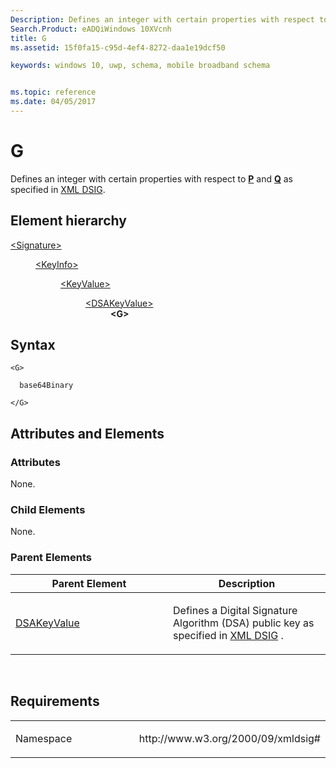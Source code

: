 ```yaml
---
Description: Defines an integer with certain properties with respect to P and Q.
Search.Product: eADQiWindows 10XVcnh
title: G
ms.assetid: 15f0fa15-c95d-4ef4-8272-daa1e19dcf50

keywords: windows 10, uwp, schema, mobile broadband schema


ms.topic: reference
ms.date: 04/05/2017
---
```


# G


Defines an integer with certain properties with respect to [**P**](element-p.md) and [**Q**](element-q.md) as specified in [XML DSIG](https://www.w3.org/TR/xmldsig-core/).

## Element hierarchy

<dl>
<dt><a href="element-signature.md">&lt;Signature&gt;</a></dt>
<dd>
<dl>
<dt><a href="element-keyinfo.md">&lt;KeyInfo&gt;</a></dt>
<dd>
<dl>
<dt><a href="element-keyvalue.md">&lt;KeyValue&gt;</a></dt>
<dd>
<dl>
<dt><a href="element-dsakeyvalue.md">&lt;DSAKeyValue&gt;</a></dt>
<dd><b>&lt;G&gt;</b></dd>
</dl>
</dd>
</dl>
</dd>
</dl>
</dd>
</dl>

## Syntax

``` syntax
<G>

  base64Binary

</G>
```

## Attributes and Elements


### Attributes

None.

### Child Elements

None.

### Parent Elements

<table>
<colgroup>
<col width="50%" />
<col width="50%" />
</colgroup>
<thead>
<tr class="header">
<th>Parent Element</th>
<th>Description</th>
</tr>
</thead>
<tbody>
<tr class="odd">
<td><a href="element-dsakeyvalue.md">DSAKeyValue</a> </td>
<td><p>Defines a Digital Signature Algorithm (DSA) public key as specified in <a href="https://www.w3.org/TR/xmldsig-core/">XML DSIG</a> .</p></td>
</tr>
</tbody>
</table>

 

## Requirements

<table>
<colgroup>
<col width="50%" />
<col width="50%" />
</colgroup>
<tbody>
<tr class="odd">
<td><p>Namespace</p></td>
<td><p>http://www.w3.org/2000/09/xmldsig#</p></td>
</tr>
</tbody>
</table>

 

 



